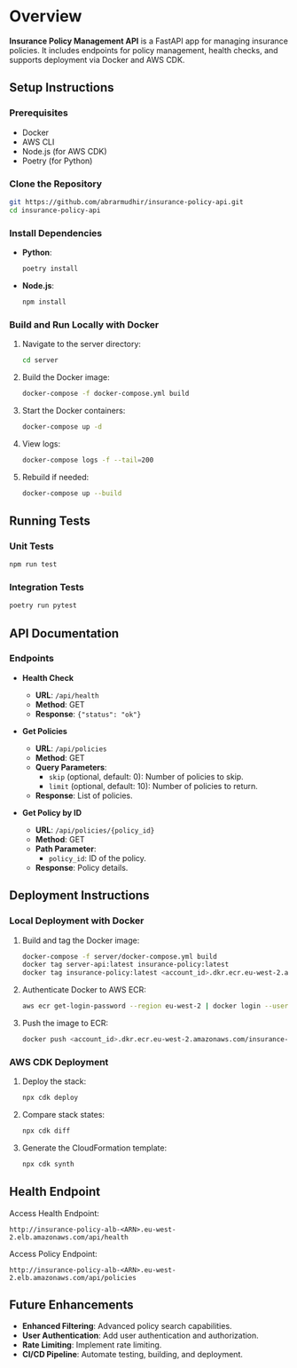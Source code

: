 # Overview

**Insurance Policy Management API** is a FastAPI app for managing insurance policies. It includes endpoints for policy management, health checks, and supports deployment via Docker and AWS CDK.

## Setup Instructions

### Prerequisites

- Docker
- AWS CLI
- Node.js (for AWS CDK)
- Poetry (for Python)

### Clone the Repository

```sh
git https://github.com/abrarmudhir/insurance-policy-api.git
cd insurance-policy-api
```

### Install Dependencies

- **Python**:
  ```sh
  poetry install
  ```

- **Node.js**:
  ```sh
  npm install
  ```

### Build and Run Locally with Docker

1. Navigate to the server directory:
   ```sh
   cd server
   ```

2. Build the Docker image:
   ```sh
   docker-compose -f docker-compose.yml build
   ```

3. Start the Docker containers:
   ```sh
   docker-compose up -d
   ```

4. View logs:
   ```sh
   docker-compose logs -f --tail=200
   ```

5. Rebuild if needed:
   ```sh
   docker-compose up --build
   ```

## Running Tests

### Unit Tests

```sh
npm run test
```

### Integration Tests

```sh
poetry run pytest
```

## API Documentation

### Endpoints

- **Health Check**
  - **URL**: `/api/health`
  - **Method**: GET
  - **Response**: `{"status": "ok"}`

- **Get Policies**
  - **URL**: `/api/policies`
  - **Method**: GET
  - **Query Parameters**:
    - `skip` (optional, default: 0): Number of policies to skip.
    - `limit` (optional, default: 10): Number of policies to return.
  - **Response**: List of policies.

- **Get Policy by ID**
  - **URL**: `/api/policies/{policy_id}`
  - **Method**: GET
  - **Path Parameter**:
    - `policy_id`: ID of the policy.
  - **Response**: Policy details.

## Deployment Instructions

### Local Deployment with Docker

1. Build and tag the Docker image:
   ```sh
   docker-compose -f server/docker-compose.yml build
   docker tag server-api:latest insurance-policy:latest
   docker tag insurance-policy:latest <account_id>.dkr.ecr.eu-west-2.amazonaws.com/insurance-policy-repo:latest
   ```

2. Authenticate Docker to AWS ECR:
   ```sh
   aws ecr get-login-password --region eu-west-2 | docker login --username AWS --password-stdin <account_id>.dkr.ecr.eu-west-2.amazonaws.com
   ```

3. Push the image to ECR:
   ```sh
   docker push <account_id>.dkr.ecr.eu-west-2.amazonaws.com/insurance-policy-repo:latest
   ```

### AWS CDK Deployment

1. Deploy the stack:
   ```sh
   npx cdk deploy
   ```

2. Compare stack states:
   ```sh
   npx cdk diff
   ```

3. Generate the CloudFormation template:
   ```sh
   npx cdk synth
   ```

## Health Endpoint

Access Health Endpoint:
```
http://insurance-policy-alb-<ARN>.eu-west-2.elb.amazonaws.com/api/health
```

Access Policy Endpoint:
```
http://insurance-policy-alb-<ARN>.eu-west-2.elb.amazonaws.com/api/policies
```

## Future Enhancements

- **Enhanced Filtering**: Advanced policy search capabilities.
- **User Authentication**: Add user authentication and authorization.
- **Rate Limiting**: Implement rate limiting.
- **CI/CD Pipeline**: Automate testing, building, and deployment.